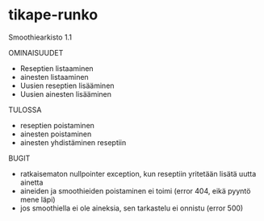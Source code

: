 # tikape-runko

Smoothiearkisto 1.1

OMINAISUUDET
- Reseptien listaaminen
- ainesten listaaminen
- Uusien reseptien lisääminen
- Uusien ainesten lisääminen

TULOSSA
- reseptien poistaminen
- ainesten poistaminen
- ainesten yhdistäminen reseptiin

BUGIT
- ratkaisematon nullpointer exception, kun reseptiin yritetään lisätä uutta ainetta
- aineiden ja smoothieiden poistaminen ei toimi (error 404, eikä pyyntö mene läpi)
- jos smoothiella ei ole aineksia, sen tarkastelu ei onnistu (error 500)

